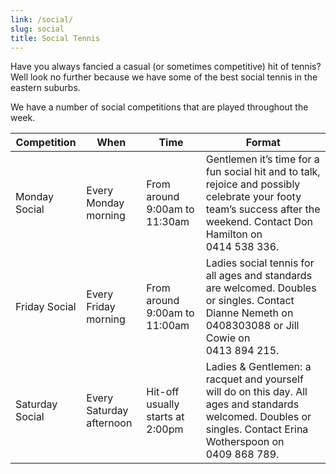 ```yaml
---
link: /social/
slug: social
title: Social Tennis
---
```


Have you always fancied a casual (or sometimes competitive) hit of tennis?  Well look no further because we have some of the best social tennis in the eastern suburbs.

We have a number of social competitions that are played throughout the week. 

| Competition     | When                     | Time                             | Format  |
|-----------------|--------------------------|----------------------------------|----------------------------------------------------------------------------------------------------------------------------------------------------------------------|
| Monday Social   | Every Monday morning     | From around 9:00am to 11:30am     | Gentlemen it’s time for a fun social hit and to talk, rejoice and possibly celebrate your footy team’s success after the weekend. Contact Don Hamilton on 0414&nbsp;538&nbsp;336. |
| Friday Social   | Every Friday morning     | From around 9:00am to 11:00am     | Ladies social tennis for all ages and standards are welcomed. Doubles or singles. Contact Dianne Nemeth on 0408303088 or Jill Cowie on 0413&nbsp;894&nbsp;215.        |
| Saturday Social | Every Saturday afternoon | Hit-off usually starts at 2:00pm | Ladies & Gentlemen: a racquet and yourself will do on this day. All ages and standards welcomed. Doubles or singles. Contact Erina Wotherspoon on 0409&nbsp;868&nbsp;789.          |
